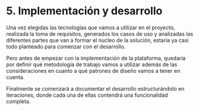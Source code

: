 # 5. Implementación y desarrollo

Una vez elegidas las tecnologías que vamos a utilizar en el proyecto, realizada la toma de requisitos, generados los casos de uso y analizadas las diferentes partes que van a formar el nucleo de la solución, estaría ya casi todo planteado para comenzar con el desarrollo.

Pero antes de empezar con la implementación de la plataforma, quedaría por definir qué metodología de trabajo vamos a utilizar además de las consideraciones en cuanto a qué patrones de diseño vamos a tener en cuenta.

Finalmente se comenzará a documentar el desarrollo estructurándolo en iteraciones, donde cada una de ellas contendrá una funcionalidad completa.